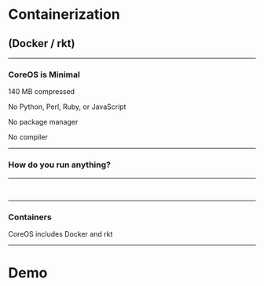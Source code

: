 # Containerization

## (Docker / rkt)

***

### CoreOS is Minimal

140 MB compressed
<!-- .element: class="fragment" -->

No Python, Perl, Ruby, or JavaScript
<!-- .element: class="fragment" -->

No package manager
<!-- .element: class="fragment" -->

No compiler
<!-- .element: class="fragment" -->

***

### How do you run anything?

***

<!-- .slide: data-background-size="90%" data-background-image="i/docker_rkt.svg" -->

&nbsp;

***

<!-- .slide: data-background-size="90%" data-background-image="i/docker_rkt-dim.svg" -->

### Containers

CoreOS includes Docker and rkt
<!-- .element: class="fragment" -->

***

<!-- .slide: data-background-size="90%" data-background-image="i/docker_rkt-dim.svg" -->

# Demo
